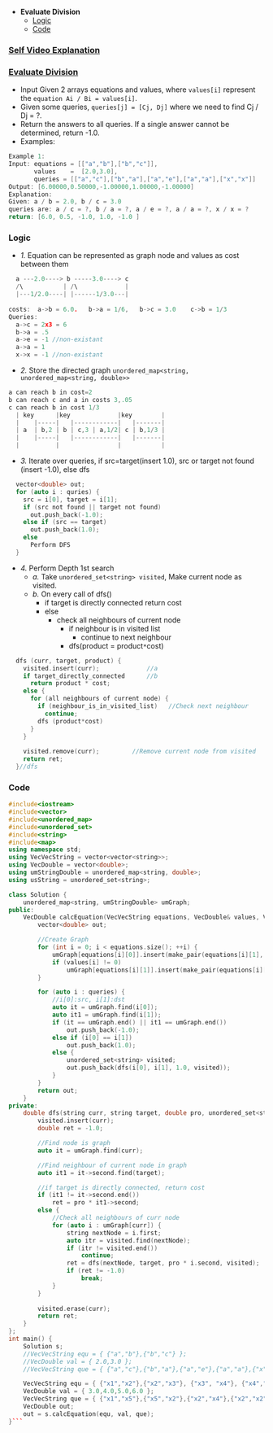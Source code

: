 - **Evaluate Division**
  - [Logic](#l)
  - [Code](#co)

### [Self Video Explanation](https://youtu.be/_RLSvZaM7mY)

### [Evaluate Division](https://leetcode.com/problems/evaluate-division/)
- Input Given 2 arrays equations and values, where `values[i]` represent the `equation Ai / Bi = values[i]`.
- Given some queries, `queries[j] = [Cj, Dj]` where we need to find Cj / Dj = ?.
- Return the answers to all queries. If a single answer cannot be determined, return -1.0.
- Examples:
```c
Example 1:
Input: equations = [["a","b"],["b","c"]], 
       values    =  [2.0,3.0], 
       queries = [["a","c"],["b","a"],["a","e"],["a","a"],["x","x"]]
Output: [6.00000,0.50000,-1.00000,1.00000,-1.00000]
Explanation: 
Given: a / b = 2.0, b / c = 3.0
queries are: a / c = ?, b / a = ?, a / e = ?, a / a = ?, x / x = ?
return: [6.0, 0.5, -1.0, 1.0, -1.0 ]
```

<a name=l></a>
### Logic
- _1._ Equation can be represented as graph node and values as cost between them
```c
  a ---2.0----> b -----3.0----> c
  /\           | /\             |
  |---1/2.0----| |------1/3.0---|
  
costs:  a->b = 6.0.   b->a = 1/6,   b->c = 3.0    c->b = 1/3
Queries:
  a->c = 2x3 = 6
  b->a = .5
  a->e = -1 //non-existant
  a->a = 1
  x->x = -1 //non-existant
```
- _2._ Store the directed graph `unordered_map<string, unordered_map<string, double>>`
```c
a can reach b in cost=2
b can reach c and a in costs 3,.05
c can reach b in cost 1/3
  | key      |key             |key        |
  |    |-----|   |------------|   |-------|
  | a  | b,2 | b | c,3 | a,1/2| c | b,1/3 |
  |    |-----|   |------------|   |-------|
  |          |                |           |
```
- _3._ Iterate over queries, if src=target(insert 1.0), src or target not found (insert -1.0), else dfs
```c
  vector<double> out;
  for (auto i : quries) {
    src = i[0], target = i[1];
    if (src not found || target not found)
      out.push_back(-1.0);
    else if (src == target)
      out.push_back(1.0);
    else 
      Perform DFS
  }
```
- _4._ Perform Depth 1st search
  - _a._ Take `unordered_set<string> visited`, Make current node as visited.
  - _b._ On every call of dfs()
    - if target is directly connected return cost
    - else
      - check all neighbours of current node
        - if neighbour is in visited list
          - continue to next neighbour
        - dfs(product = product`*`cost)
```c
  dfs (curr, target, product) {
    visited.insert(curr);             //a
    if target_directly_connected      //b
      return product * cost;
    else {
      for (all neighbours of current node) {
        if (neighbour_is_in_visited_list)   //Check next neighbour
          continue;
        dfs (product*cost)
      }
    }
    
    visited.remove(curr);         //Remove current node from visited
    return ret;
  }//dfs
``` 
<a name=co></a>
### Code
```cpp
#include<iostream>
#include<vector>
#include<unordered_map>
#include<unordered_set>
#include<string>
#include<map>
using namespace std;
using VecVecString = vector<vector<string>>;
using VecDouble = vector<double>;
using umStringDouble = unordered_map<string, double>;
using usString = unordered_set<string>;

class Solution {
    unordered_map<string, umStringDouble> umGraph;
public:
    VecDouble calcEquation(VecVecString equations, VecDouble& values, VecVecString queries) {
        vector<double> out;

        //Create Graph
        for (int i = 0; i < equations.size(); ++i) {
            umGraph[equations[i][0]].insert(make_pair(equations[i][1], values[i]));
            if (values[i] != 0)
                umGraph[equations[i][1]].insert(make_pair(equations[i][0], 1 / values[i]));
        }

        for (auto i : queries) {
            //i[0]:src, i[1]:dst
            auto it = umGraph.find(i[0]);
            auto it1 = umGraph.find(i[1]);
            if (it == umGraph.end() || it1 == umGraph.end())
                out.push_back(-1.0);
            else if (i[0] == i[1])
                out.push_back(1.0);
            else {
                unordered_set<string> visited;
                out.push_back(dfs(i[0], i[1], 1.0, visited));
            }
        }
        return out;
    }
private:
    double dfs(string curr, string target, double pro, unordered_set<string> visited) {
        visited.insert(curr);
        double ret = -1.0;

        //Find node is graph
        auto it = umGraph.find(curr);

        //Find neighbour of current node in graph
        auto it1 = it->second.find(target);

        //if target is directly connected, return cost
        if (it1 != it->second.end())
            ret = pro * it1->second;
        else {
            //Check all neighbours of curr node
            for (auto i : umGraph[curr]) {
                string nextNode = i.first;
                auto itr = visited.find(nextNode);
                if (itr != visited.end())
                    continue;
                ret = dfs(nextNode, target, pro * i.second, visited);
                if (ret != -1.0)
                    break;
            }
        }
        
        visited.erase(curr);
        return ret;
    }
};
int main() {
    Solution s;
    //VecVecString equ = { {"a","b"},{"b","c"} };
    //VecDouble val = { 2.0,3.0 };
    //VecVecString que = { {"a","c"},{"b","a"},{"a","e"},{"a","a"},{"x","x"} };

    VecVecString equ = { {"x1","x2"},{"x2","x3"}, {"x3", "x4"}, {"x4","x5"}};
    VecDouble val = { 3.0,4.0,5.0,6.0 };
    VecVecString que = { {"x1","x5"},{"x5","x2"},{"x2","x4"},{"x2","x2"},{"x2","x9"}, {"x9","x9"}};
    VecDouble out;
    out = s.calcEquation(equ, val, que);
}```
